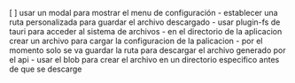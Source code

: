 [ ] usar un modal para mostrar el menu de configuración
    - establecer una ruta personalizada para guardar el archivo descargado
    - usar plugin-fs de tauri para acceder al sistema de archivos
        - en el directorio de la aplicacion crear un archivo para cargar la configuracion de la palicacion
            - por el momento solo se va guardar la ruta para descargar el archivo generado por el api
        - usar el blob para crear el archivo en un directorio especifico antes de que se descarge
